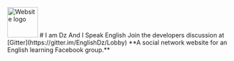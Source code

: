 <img src="https://i.imgur.com/WNl1ioo.png" alt="Website logo" height="70" >
# I am Dz And I Speak English
Join the developers discussion at [Gitter](https://gitter.im/EnglishDz/Lobby)  
**A social network website for an English learning Facebook group.**  
